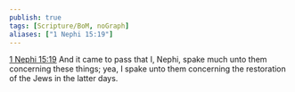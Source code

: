 ```yaml
---
publish: true
tags: [Scripture/BoM, noGraph]
aliases: ["1 Nephi 15:19"]
---
```

[1 Nephi 15:19](https://churchofjesuschrist.org/study/scriptures/bofm/1-ne/15?lang=eng&id=p19#p19) And it came to pass that I, Nephi, spake much unto them concerning these things; yea, I spake unto them concerning the restoration of the Jews in the latter days.
